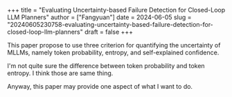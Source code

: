 +++
title = "Evaluating Uncertainty-based Failure Detection for Closed-Loop LLM Planners"
author = ["Fangyuan"]
date = 2024-06-05
slug = "20240605230758-evaluating-uncertainty-based-failure-detection-for-closed-loop-llm-planners"
draft = false
+++

This paper propose to use three criterion for quantifying the uncertainty of MLLMs, namely <span class="underline">token probability</span>, <span class="underline">entropy</span>, and <span class="underline">self-explained confidence</span>.

I'm not quite sure the difference between token probability and token entropy. I think those are same thing.

Anyway, this paper may provide one aspect of what I want to do.

